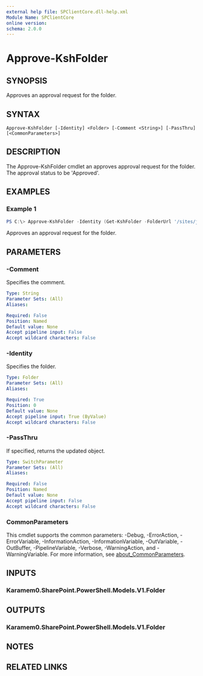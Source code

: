 ```yaml
---
external help file: SPClientCore.dll-help.xml
Module Name: SPClientCore
online version:
schema: 2.0.0
---
```


# Approve-KshFolder

## SYNOPSIS
Approves an approval request for the folder.

## SYNTAX

```
Approve-KshFolder [-Identity] <Folder> [-Comment <String>] [-PassThru] [<CommonParameters>]
```

## DESCRIPTION
The Approve-KshFolder cmdlet an approves approval request for the folder. The approval status to be 'Approved'.

## EXAMPLES

### Example 1
```powershell
PS C:\> Approve-KshFolder -Identity (Get-KshFolder -FolderUrl '/sites/japan/hr/Shared%20Documents/Templates')
```

Approves an approval request for the folder.

## PARAMETERS

### -Comment
Specifies the comment.

```yaml
Type: String
Parameter Sets: (All)
Aliases:

Required: False
Position: Named
Default value: None
Accept pipeline input: False
Accept wildcard characters: False
```

### -Identity
Specifies the folder.

```yaml
Type: Folder
Parameter Sets: (All)
Aliases:

Required: True
Position: 0
Default value: None
Accept pipeline input: True (ByValue)
Accept wildcard characters: False
```

### -PassThru
If specified, returns the updated object.

```yaml
Type: SwitchParameter
Parameter Sets: (All)
Aliases:

Required: False
Position: Named
Default value: None
Accept pipeline input: False
Accept wildcard characters: False
```

### CommonParameters
This cmdlet supports the common parameters: -Debug, -ErrorAction, -ErrorVariable, -InformationAction, -InformationVariable, -OutVariable, -OutBuffer, -PipelineVariable, -Verbose, -WarningAction, and -WarningVariable. For more information, see [about_CommonParameters](http://go.microsoft.com/fwlink/?LinkID=113216).

## INPUTS

### Karamem0.SharePoint.PowerShell.Models.V1.Folder

## OUTPUTS

### Karamem0.SharePoint.PowerShell.Models.V1.Folder

## NOTES

## RELATED LINKS
